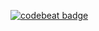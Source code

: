 <a href="https://codebeat.co/projects/github-com-marcelloandrade-school-master"><img alt="codebeat badge" src="https://codebeat.co/badges/c75870ac-cdad-48d4-8819-ef6e215bc7c6" /></a>
